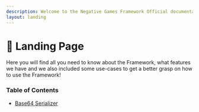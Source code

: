 ```yaml
---
description: Welcome to the Negative Games Framework Official documentation page!
layout: landing
---
```


# 👋 Landing Page

Here you will find all you need to know about the Framework, what features we have and we also included some use-cases to get a better grasp on how to use the Framework!



### Table of Contents

* [Base64 Serializer](overview/base64-serializer.md)

